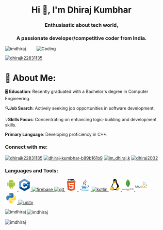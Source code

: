 <h1 align="center">Hi 👋, I'm Dhiraj Kumbhar</h1>
<h3 align="center">Enthusiastic about tech world,</h3>
<h3 align="center">A passionate developer/competitive coder from India.</h3>
<img align="right" alt="Coding" width="400" src="https://i.pinimg.com/originals/f6/e3/36/f6e3366642e97d292d8df693642693a3.gif">

<p align="left"> <img src="https://komarev.com/ghpvc/?username=imdhiraj&label=Profile%20views&color=0e75b6&style=flat" alt="imdhiraj" /> </p>

<p align="left"> <a href="https://twitter.com/dhirajk22831135" target="blank"><img src="https://img.shields.io/twitter/follow/dhirajk22831135?logo=twitter&style=for-the-badge" alt="dhirajk22831135" /></a> </p>

# 💫 About Me:
🖥 **Education**: Recently graduated with a Bachelor's degree in Computer Engineering.<br>

🔍**Job Search**: Actively seeking job opportunities in software development.<br>

💡**Skills Focus**: Concentrating on enhancing logic-building and development skills.<br>

 **Primary Language**: Developing proficiency in C++.




<h3 align="left">Connect with me:</h3>
<p align="left">
<a href="https://twitter.com/dhirajk22831135" target="blank"><img align="center" src="https://raw.githubusercontent.com/rahuldkjain/github-profile-readme-generator/master/src/images/icons/Social/twitter.svg" alt="dhirajk22831135" height="30" width="40" /></a>
<a href="https://linkedin.com/in/dhiraj-kumbhar-b89b161b9" target="blank"><img align="center" src="https://raw.githubusercontent.com/rahuldkjain/github-profile-readme-generator/master/src/images/icons/Social/linked-in-alt.svg" alt="dhiraj-kumbhar-b89b161b9" height="30" width="40" /></a>
<a href="https://instagram.com/im_dhiraj.k" target="blank"><img align="center" src="https://raw.githubusercontent.com/rahuldkjain/github-profile-readme-generator/master/src/images/icons/Social/instagram.svg" alt="im_dhiraj.k" height="30" width="40" /></a>
<a href="https://www.codechef.com/users/dhiraj2002" target="blank"><img align="center" src="https://cdn.jsdelivr.net/npm/simple-icons@3.1.0/icons/codechef.svg" alt="dhiraj2002" height="30" width="40" /></a>
</p>

<h3 align="left">Languages and Tools:</h3>
<p align="left"> <a href="https://developer.android.com" target="_blank" rel="noreferrer"> <img src="https://raw.githubusercontent.com/devicons/devicon/master/icons/android/android-original-wordmark.svg" alt="android" width="40" height="40"/> </a> <a href="https://www.w3schools.com/cpp/" target="_blank" rel="noreferrer"> <img src="https://raw.githubusercontent.com/devicons/devicon/master/icons/cplusplus/cplusplus-original.svg" alt="cplusplus" width="40" height="40"/> </a> <a href="https://firebase.google.com/" target="_blank" rel="noreferrer"> <img src="https://www.vectorlogo.zone/logos/firebase/firebase-icon.svg" alt="firebase" width="40" height="40"/> </a> <a href="https://git-scm.com/" target="_blank" rel="noreferrer"> <img src="https://www.vectorlogo.zone/logos/git-scm/git-scm-icon.svg" alt="git" width="40" height="40"/> </a> <a href="https://www.w3.org/html/" target="_blank" rel="noreferrer"> <img src="https://raw.githubusercontent.com/devicons/devicon/master/icons/html5/html5-original-wordmark.svg" alt="html5" width="40" height="40"/> </a> <a href="https://www.java.com" target="_blank" rel="noreferrer"> <img src="https://raw.githubusercontent.com/devicons/devicon/master/icons/java/java-original.svg" alt="java" width="40" height="40"/> </a> <a href="https://kotlinlang.org" target="_blank" rel="noreferrer"> <img src="https://www.vectorlogo.zone/logos/kotlinlang/kotlinlang-icon.svg" alt="kotlin" width="40" height="40"/> </a> <a href="https://www.linux.org/" target="_blank" rel="noreferrer"> <img src="https://raw.githubusercontent.com/devicons/devicon/master/icons/linux/linux-original.svg" alt="linux" width="40" height="40"/> </a> <a href="https://www.mongodb.com/" target="_blank" rel="noreferrer"> <img src="https://raw.githubusercontent.com/devicons/devicon/master/icons/mongodb/mongodb-original-wordmark.svg" alt="mongodb" width="40" height="40"/> </a> <a href="https://www.mysql.com/" target="_blank" rel="noreferrer"> <img src="https://raw.githubusercontent.com/devicons/devicon/master/icons/mysql/mysql-original-wordmark.svg" alt="mysql" width="40" height="40"/> </a> <a href="https://www.python.org" target="_blank" rel="noreferrer"> <img src="https://raw.githubusercontent.com/devicons/devicon/master/icons/python/python-original.svg" alt="python" width="40" height="40"/> </a> <a href="https://unity.com/" target="_blank" rel="noreferrer"> <img src="https://www.vectorlogo.zone/logos/unity3d/unity3d-icon.svg" alt="unity" width="40" height="40"/> </a> </p>

<p><img align="left" src="https://github-readme-stats.vercel.app/api/top-langs?username=imdhiraj&show_icons=true&locale=en&layout=compact" alt="imdhiraj" /></p>

<p>&nbsp;<img align="center" src="https://github-readme-stats.vercel.app/api?username=imdhiraj&show_icons=true&locale=en" alt="imdhiraj" /></p>

<p><img align="center" src="https://github-readme-streak-stats.herokuapp.com/?user=imdhiraj&" alt="imdhiraj" /></p>
